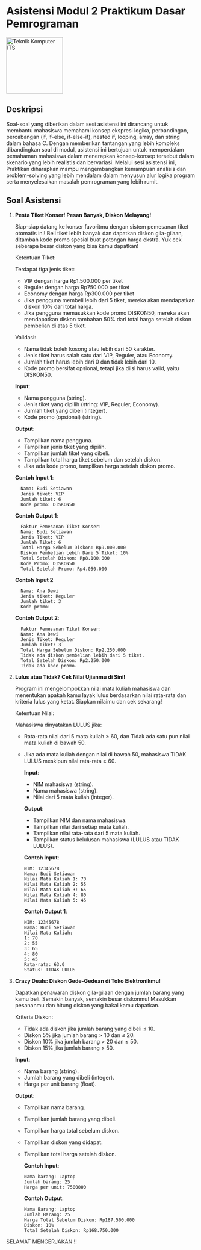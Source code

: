 # Asistensi Modul 2 Praktikum Dasar Pemrograman

<img src="https://www.its.ac.id/komputer/wp-content/uploads/sites/28/2018/03/image10.png" alt="Teknik Komputer ITS" width="150" height="150">

## Deskripsi

Soal-soal yang diberikan dalam sesi asistensi ini dirancang untuk membantu mahasiswa memahami konsep ekspresi logika, perbandingan, percabangan (if, if-else, if-else-if), nested if, looping, array, dan string dalam bahasa C. Dengan memberikan tantangan yang lebih kompleks dibandingkan soal di modul, asistensi ini bertujuan untuk memperdalam pemahaman mahasiswa dalam menerapkan konsep-konsep tersebut dalam skenario yang lebih realistis dan bervariasi. Melalui sesi asistensi ini, Praktikan diharapkan mampu mengembangkan kemampuan analisis dan problem-solving yang lebih mendalam dalam menyusun alur logika program serta menyelesaikan masalah pemrograman yang lebih rumit.

## Soal Asistensi

1. **Pesta Tiket Konser! Pesan Banyak, Diskon Melayang!**

   Siap-siap datang ke konser favoritmu dengan sistem pemesanan tiket otomatis ini! Beli tiket lebih banyak dan dapatkan diskon gila-gilaan, ditambah kode promo spesial buat potongan harga ekstra. Yuk cek seberapa besar diskon yang bisa kamu dapatkan!
   
   Ketentuan Tiket:

   Terdapat tiga jenis tiket:
   - VIP dengan harga Rp1.500.000 per tiket
   - Reguler dengan harga Rp750.000 per tiket
   - Economy dengan harga Rp300.000 per tiket
   - Jika pengguna membeli lebih dari 5 tiket, mereka akan mendapatkan diskon 10% dari total harga.
   - Jika pengguna memasukkan kode promo DISKON50, mereka akan mendapatkan diskon tambahan 50% dari total harga setelah diskon pembelian di atas 5 tiket.

   Validasi:

   - Nama tidak boleh kosong atau lebih dari 50 karakter.
   - Jenis tiket harus salah satu dari VIP, Reguler, atau Economy.
   - Jumlah tiket harus lebih dari 0 dan tidak lebih dari 10.
   - Kode promo bersifat opsional, tetapi jika diisi harus valid, yaitu DISKON50.

   __Input__:
   - Nama pengguna (string).
   - Jenis tiket yang dipilih (string: VIP, Reguler, Economy).
   - Jumlah tiket yang dibeli (integer).
   - Kode promo (opsional) (string).   
 
   __Output__:
   - Tampilkan nama pengguna.
   - Tampilkan jenis tiket yang dipilih.
   - Tampilkan jumlah tiket yang dibeli.
   - Tampilkan total harga tiket sebelum dan setelah diskon.
   - Jika ada kode promo, tampilkan harga setelah diskon promo.

   __Contoh Input 1__:

         Nama: Budi Setiawan
         Jenis tiket: VIP
         Jumlah tiket: 6
         Kode promo: DISKON50

   __Contoh Output 1__:

         Faktur Pemesanan Tiket Konser:
         Nama: Budi Setiawan
         Jenis Tiket: VIP
         Jumlah Tiket: 6
         Total Harga Sebelum Diskon: Rp9.000.000
         Diskon Pembelian Lebih Dari 5 Tiket: 10%
         Total Setelah Diskon: Rp8.100.000
         Kode Promo: DISKON50
         Total Setelah Promo: Rp4.050.000

   __Contoh Input 2__

         Nama: Ana Dewi
         Jenis tiket: Reguler
         Jumlah tiket: 3
         Kode promo: 

   __Contoh Output 2__:

         Faktur Pemesanan Tiket Konser:
         Nama: Ana Dewi
         Jenis Tiket: Reguler
         Jumlah Tiket: 3
         Total Harga Sebelum Diskon: Rp2.250.000
         Tidak ada diskon pembelian lebih dari 5 tiket.
         Total Setelah Diskon: Rp2.250.000
         Tidak ada kode promo.

3. **Lulus atau Tidak? Cek Nilai Ujianmu di Sini!**

   Program ini mengelompokkan nilai mata kuliah mahasiswa dan menentukan apakah kamu layak lulus berdasarkan nilai rata-rata dan kriteria lulus yang ketat. Siapkan nilaimu dan cek sekarang!

   Ketentuan Nilai:
   
   Mahasiswa dinyatakan LULUS jika:
   - Rata-rata nilai dari 5 mata kuliah ≥ 60, dan Tidak ada satu pun nilai mata kuliah di bawah 50.
   - Jika ada mata kuliah dengan nilai di bawah 50, mahasiswa TIDAK LULUS meskipun nilai rata-rata ≥ 60.

     __Input__:
      
     - NIM mahasiswa (string).
     - Nama mahasiswa (string).
     - Nilai dari 5 mata kuliah (integer).

     __Output__:

     - Tampilkan NIM dan nama mahasiswa.
     - Tampilkan nilai dari setiap mata kuliah.
     - Tampilkan nilai rata-rata dari 5 mata kuliah.
     - Tampilkan status kelulusan mahasiswa (LULUS atau TIDAK LULUS).

      __Contoh Input__:

         NIM: 12345678
         Nama: Budi Setiawan
         Nilai Mata Kuliah 1: 70
         Nilai Mata Kuliah 2: 55
         Nilai Mata Kuliah 3: 65
         Nilai Mata Kuliah 4: 80
         Nilai Mata Kuliah 5: 45

      __Contoh Output 1__:

         NIM: 12345678
         Nama: Budi Setiawan
         Nilai Mata Kuliah:
         1: 70
         2: 55
         3: 65
         4: 80
         5: 45
         Rata-rata: 63.0
         Status: TIDAK LULUS

4. **Crazy Deals: Diskon Gede-Gedean di Toko Elektronikmu!**

   Dapatkan penawaran diskon gila-gilaan dengan jumlah barang yang kamu beli. Semakin banyak, semakin besar diskonmu! Masukkan pesananmu dan hitung diskon yang bakal kamu dapatkan.

   Kriteria Diskon:
   
   - Tidak ada diskon jika jumlah barang yang dibeli ≤ 10.
   - Diskon 5% jika jumlah barang > 10 dan ≤ 20.
   - Diskon 10% jika jumlah barang > 20 dan ≤ 50.
   - Diskon 15% jika jumlah barang > 50.
   
   __Input__:
   
   - Nama barang (string).
   - Jumlah barang yang dibeli (integer).
   - Harga per unit barang (float).

   __Output__:
   
   - Tampilkan nama barang.
   - Tampilkan jumlah barang yang dibeli.
   - Tampilkan harga total sebelum diskon.
   - Tampilkan diskon yang didapat.
   - Tampilkan total harga setelah diskon.
  
      __Contoh Input__:

         Nama barang: Laptop
         Jumlah barang: 25
         Harga per unit: 7500000

      __Contoh Output__:

         Nama Barang: Laptop
         Jumlah Barang: 25
         Harga Total Sebelum Diskon: Rp187.500.000
         Diskon: 10%
         Total Setelah Diskon: Rp168.750.000

SELAMAT MENGERJAKAN !!
